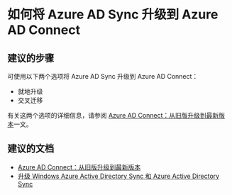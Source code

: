 <properties
    pageTitle="How to upgrade Azure AD Sync to Azure AD Connect"
    description="如何将 Azure AD Sync 升级到 Azure AD Connect"
    service="microsoft.aad"
    resource="Microsoft_AAD_IAM"
    authors="cychua"
    displayOrder="3224"
    selfHelpType="resource"
    supportTopicIds=""
    resourceTags=""
    productPesIds=""
    cloudEnvironments="public"
/>


# <a name="how-to-upgrade-azure-ad-sync-to-azure-ad-connect"></a>如何将 Azure AD Sync 升级到 Azure AD Connect

## <a name="recommended-steps"></a>**建议的步骤**
可使用以下两个选项将 Azure AD Sync 升级到 Azure AD Connect：
* 就地升级
* 交叉迁移

有关这两个选项的详细信息，请参阅 [Azure AD Connect：从旧版升级到最新版本](https://docs.microsoft.com/azure/active-directory/connect/active-directory-aadconnect-upgrade-previous-version)一文。

## <a name="recommended-documents"></a>**建议的文档**
* [Azure AD Connect：从旧版升级到最新版本](https://docs.microsoft.com/azure/active-directory/connect/active-directory-aadconnect-upgrade-previous-version)  
* [升级 Windows Azure Active Directory Sync 和 Azure Active Directory Sync](https://docs.microsoft.com/azure/active-directory/connect/active-directory-aadconnect-dirsync-deprecated)

